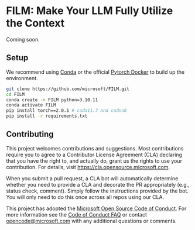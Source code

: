 # FILM: Make Your LLM Fully Utilize the Context

Coming soon.

## Setup

We recommend using [Conda](https://docs.conda.io/projects/miniconda) or the official [Pytorch Docker](https://hub.docker.com/layers/pytorch/pytorch/2.0.1-cuda11.7-cudnn8-devel/images/sha256-4f66166dd757752a6a6a9284686b4078e92337cd9d12d2e14d2d46274dfa9048?context=explore) to build up the environment.

```sh
git clone https://github.com/microsoft/FILM.git
cd FILM
conda create -n FILM python=3.10.11
conda activate FILM
pip install torch==2.0.1 # cuda11.7 and cudnn8
pip install -r requirements.txt
```

## Contributing

This project welcomes contributions and suggestions.  Most contributions require you to agree to a
Contributor License Agreement (CLA) declaring that you have the right to, and actually do, grant us
the rights to use your contribution. For details, visit https://cla.opensource.microsoft.com.

When you submit a pull request, a CLA bot will automatically determine whether you need to provide
a CLA and decorate the PR appropriately (e.g., status check, comment). Simply follow the instructions
provided by the bot. You will only need to do this once across all repos using our CLA.

This project has adopted the [Microsoft Open Source Code of Conduct](https://opensource.microsoft.com/codeofconduct/).
For more information see the [Code of Conduct FAQ](https://opensource.microsoft.com/codeofconduct/faq/) or
contact [opencode@microsoft.com](mailto:opencode@microsoft.com) with any additional questions or comments.


